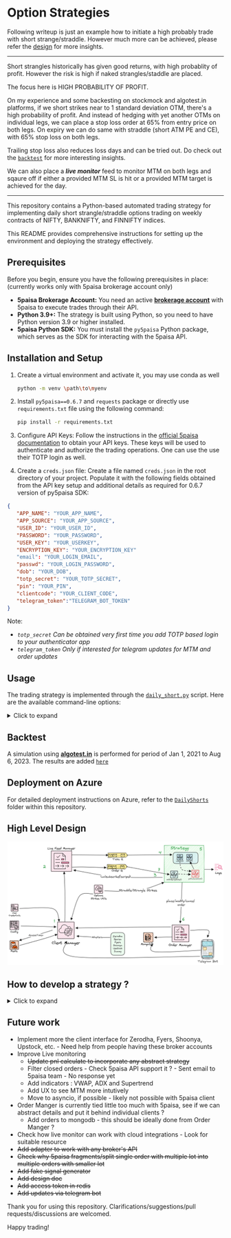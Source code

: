 # Option Strategies

Following writeup is just an example how to initiate a high probably trade with short strange/straddle. However much more can be achieved, please refer the [design](https://github.com/P0W/option_strategies#high-level-design) for more insights.

---

Short strangles historically has given good returns, with high probablity of profit. However the risk is high if naked strangles/staddle are placed.

The focus here is HIGH PROBABILITY OF PROFIT. 

On my experience and some backesting on stockmock and algotest.in platforms, if we short strikes near to 1 standard deviation OTM, there's a high probability of profit.
And instead of hedging with yet another OTMs on individual legs, we can place a stop loss order at 65% from entry price on both legs.
On expiry we can do same with straddle (short ATM PE and CE), with 65% stop loss on both legs.

Trailing stop loss also reduces loss days and can be tried out. Do check out the [`backtest`](https://github.com/P0W/option_strategies/tree/main/backtest) for more interesting insights.

We can also place a **_live monitor_** feed to monitor MTM on both legs and sqaure off if either a provided MTM SL is hit or a provided  MTM target is achieved for the day.

---
This repository contains a Python-based automated trading strategy for implementing daily short strangle/straddle options trading on weekly contracts of NIFTY, BANKNIFTY, and FINNIFTY indices.

This README provides comprehensive instructions for setting up the environment and deploying the strategy effectively.

## Prerequisites

Before you begin, ensure you have the following prerequisites in place: (currently works only with 5paisa brokerage account only)

- **5paisa Brokerage Account:** You need an active [**brokerage account**](https://www.5paisa.com/demat-account?ReferralCode=58194614&ReturnUrl=invest-open-account)  with 5paisa to execute trades through their API.
- **Python 3.9+:** The strategy is built using Python, so you need to have Python version 3.9 or higher installed.
- **5paisa Python SDK:** You must install the `py5paisa` Python package, which serves as the SDK for interacting with the 5paisa API.

## Installation and Setup
1. Create a virtual environment and activate it, you may use conda as well
   ```sh
   python -m venv \path\to\myenv
   ```
2. Install  `py5paisa==0.6.7` and `requests` package or directly use `requirements.txt` file using the following command:

    ```sh
   pip install -r requirements.txt
    ```

3. Configure API Keys:
Follow the instructions in the [official 5paisa documentation](https://tradestation.5paisa.com/apidoc) to obtain your API keys. These keys will be used to authenticate and authorize the trading operations. One can use the use their TOTP login as well.

4. Create a `creds.json` file:
Create a file named `creds.json` in the root directory of your project. Populate it with the following fields obtained from the API key setup and additional details as required for 0.6.7 version of py5paisa SDK:

```json
{
   "APP_NAME": "YOUR_APP_NAME",
   "APP_SOURCE": "YOUR_APP_SOURCE",
   "USER_ID": "YOUR_USER_ID",
   "PASSWORD": "YOUR_PASSWORD",
   "USER_KEY": "YOUR_USERKEY",
   "ENCRYPTION_KEY": "YOUR_ENCRYPTION_KEY"
   "email": "YOUR_LOGIN_EMAIL",
   "passwd": "YOUR_LOGIN_PASSWORD",
   "dob": "YOUR_DOB",
   "totp_secret": "YOUR_TOTP_SECRET", 
   "pin": "YOUR_PIN",
   "clientcode": "YOUR_CLIENT_CODE",
   "telegram_token":"TELEGRAM_BOT_TOKEN" 
}
```
Note: 
-  _`totp_secret` Can be obtained very first time you add TOTP based login to your authenticator app_
-  _`telegram_token` Only if interested for telegram updates for MTM and order updates_

## Usage

The trading strategy is implemented through the [`daily_short.py`](https://github.com/P0W/option_strategies/tree/main/daily_short.py) script. Here are the available command-line options:

<details>
<summary>Click to expand</summary>

```
Options:
  -h, --help            Show this help message and exit
  --creds CREDS         Credentials file for 5paisa account login
  -s, --show-strikes-only
                        Display available strikes without placing orders
  --monitor-target MONITOR_TARGET
                        Continuously monitor for the specified target amount
  -cp CLOSEST_PREMIUM, --closest_premium CLOSEST_PREMIUM
                        Search for strangle strikes based on closest premium
  -sl STOP_LOSS_FACTOR, --stop_loss_factor STOP_LOSS_FACTOR
                        Set stop loss as a percentage above the placed price
  -q QUANTITY, --quantity QUANTITY
                        Quantity for shorting (Lot size = 50)
  --index INDEX         Choose index to trade (NIFTY/BANKNIFTY)
  --tag TAG             Display status of the last order with the given tag; when combined with --monitor_target, it polls the position for the given tag
  --log-level LOG_LEVEL
                        Set log level (INFO|DEBUG); default = DEBUG
  --pnl                 Display current Profit and Loss (PNL)
  --strangle            Place Strangle orders
  --straddle            Place Straddle orders
  ```

## Sample Run
1. _Short strangle with 8 lots of NIFTY (8*50 = 400) on strikes having preminum closest to 8.0 INR | Stop Loss: 55 %_
```sh
python .\daily_short.py --index NIFTY -sl 1.55 --strangle -q 400 -cp 8.0
```
2. _Short straddle with 10 lots of BANKNIFTY  (15*10 = 150) | Stop Loss: 55 %_
```sh
python .\daily_short.py --index BANKNIFTY -sl 1.55 --straddle -q 150
```
3. _Short straddle with 2 lots of FINNIFTY (40*2 = 80) on strikes having preminum closest to 12.0 INR | Stop Loss: 65 %_
```sh
python .\daily_short.py --index FINNIFTY -sl 1.65 --strangle -q 80 -cp 12.5
```
</details>

## Backtest
A simulation using [**algotest.in**](https://algotest.in/) is performed for period of Jan 1, 2021 to Aug 6, 2023. The results are added [`here`](https://github.com/P0W/option_strategies/tree/main/backtest/algotest_strategy_short_strangle_nifty.pdf)

## Deployment on Azure

For detailed deployment instructions on Azure, refer to the [`DailyShorts`](https://github.com/P0W/option_strategies/tree/main/DailyShorts) folder within this repository.

## High Level Design

![HLD](https://github.com/P0W/option_strategies/blob/main/options_strategies.png)

## How to develop a strategy ?
<details>
<summary>Click to expand</summary>
    @TODO add details
</details>

## Future work

* Implement more the client interface for Zerodha, Fyers, Shoonya, Upstock, etc. - Need help from people having these broker accounts
* Improve Live monitoring
  * ~~Update pnl calculate to incorporate any abstract strategy~~
  * Filter closed orders - Check 5paisa API support it ? - Sent email to 5paisa team - No response yet
  * Add indicators : VWAP, ADX and Supertrend
  * Add UX to see MTM more intutively
  * Move to asyncio, if possible - likely not possible with 5paisa client
* Order Manger is currently tied little too much with 5paisa, see if we can abstract details and put it behind individual clients ?
  * Add orders to mongodb - this should be ideally done from Order Manger ?
* Check how live monitor can work with cloud integrations - Look for suitable resource
* ~~Add adapter to work with any broker's API~~
* ~~Check why 5paisa fragments/split single order with multiple lot into multiple orders with smaller lot~~
* ~~Add fake signal generator~~
* ~~Add design doc~~
* ~~Add access token in redis~~
* ~~Add updates via telegram bot~~


Thank you for using this repository. Clarifications/suggestions/pull requests/discussions are welcomed. 

Happy trading!
